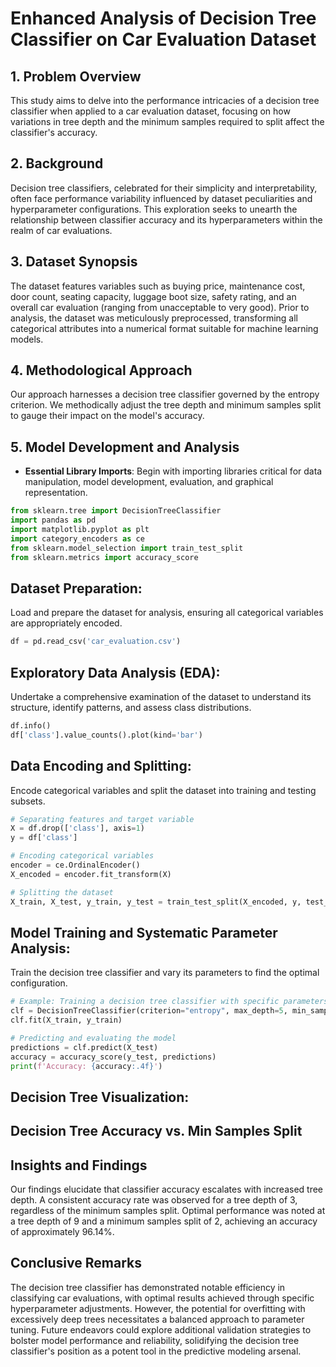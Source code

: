 # Enhanced Analysis of Decision Tree Classifier on Car Evaluation Dataset

## 1. Problem Overview
This study aims to delve into the performance intricacies of a decision tree classifier when applied to a car evaluation dataset, focusing on how variations in tree depth and the minimum samples required to split affect the classifier's accuracy.

## 2. Background
Decision tree classifiers, celebrated for their simplicity and interpretability, often face performance variability influenced by dataset peculiarities and hyperparameter configurations. This exploration seeks to unearth the relationship between classifier accuracy and its hyperparameters within the realm of car evaluations.

## 3. Dataset Synopsis
The dataset features variables such as buying price, maintenance cost, door count, seating capacity, luggage boot size, safety rating, and an overall car evaluation (ranging from unacceptable to very good). Prior to analysis, the dataset was meticulously preprocessed, transforming all categorical attributes into a numerical format suitable for machine learning models.

## 4. Methodological Approach
Our approach harnesses a decision tree classifier governed by the entropy criterion. We methodically adjust the tree depth and minimum samples split to gauge their impact on the model's accuracy.

## 5. Model Development and Analysis

- **Essential Library Imports**:
  Begin with importing libraries critical for data manipulation, model development, evaluation, and graphical representation.
```python
from sklearn.tree import DecisionTreeClassifier
import pandas as pd
import matplotlib.pyplot as plt
import category_encoders as ce
from sklearn.model_selection import train_test_split
from sklearn.metrics import accuracy_score
```
## Dataset Preparation:
Load and prepare the dataset for analysis, ensuring all categorical variables are appropriately encoded.
```python
df = pd.read_csv('car_evaluation.csv')
```
## Exploratory Data Analysis (EDA):
Undertake a comprehensive examination of the dataset to understand its structure, identify patterns, and assess class distributions.
```python
df.info()
df['class'].value_counts().plot(kind='bar')
```
## Data Encoding and Splitting:
Encode categorical variables and split the dataset into training and testing subsets.
```python
# Separating features and target variable
X = df.drop(['class'], axis=1)
y = df['class']

# Encoding categorical variables
encoder = ce.OrdinalEncoder()
X_encoded = encoder.fit_transform(X)

# Splitting the dataset
X_train, X_test, y_train, y_test = train_test_split(X_encoded, y, test_size=0.33, random_state=42)
```
## Model Training and Systematic Parameter Analysis:
Train the decision tree classifier and vary its parameters to find the optimal configuration.
```python
# Example: Training a decision tree classifier with specific parameters
clf = DecisionTreeClassifier(criterion="entropy", max_depth=5, min_samples_split=2)
clf.fit(X_train, y_train)

# Predicting and evaluating the model
predictions = clf.predict(X_test)
accuracy = accuracy_score(y_test, predictions)
print(f'Accuracy: {accuracy:.4f}')
```
## Decision Tree Visualization:

## Decision Tree Accuracy vs. Min Samples Split

## Insights and Findings
Our findings elucidate that classifier accuracy escalates with increased tree depth.
A consistent accuracy rate was observed for a tree depth of 3, regardless of the minimum samples split.
Optimal performance was noted at a tree depth of 9 and a minimum samples split of 2, achieving an accuracy of approximately 96.14%.
##  Conclusive Remarks
The decision tree classifier has demonstrated notable efficiency in classifying car evaluations, with optimal results achieved through specific hyperparameter adjustments. 
However, the potential for overfitting with excessively deep trees necessitates a balanced approach to parameter tuning. 
Future endeavors could explore additional validation strategies to bolster model performance and reliability, solidifying the decision tree classifier's position as a potent tool in the predictive modeling arsenal.
